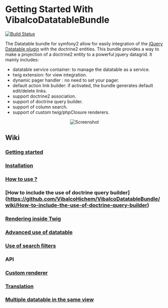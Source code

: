 Getting Started With VibalcoDatatableBundle
=======================================

[![Build Status](https://secure.travis-ci.org/VibalcoHichem/VibalcoDatatableBundle.png?branch=master)](http://travis-ci.org/VibalcoHichem/VibalcoDatatableBundle)

The Datatable bundle for symfony2 allow for easily integration of the [jQuery Datatable plugin](http://datatables.net/) with the doctrine2 entities.
This bundle provides a way to make a projection of a doctrine2 entity to a powerful jquery datagrid. It mainly includes:

 * datatable service container: to manage the datatable as a service.
 * twig extension: for view integration.
 * dynamic pager handler : no need to set your pager.
 * default action link builder: if activated, the bundle generates default edit/delete links. 
 * support doctrine2 association.
 * support of doctrine query builder.
 * support of column search.
 * support of custom twig/phpClosure renderers.

<div style="text-align:center"><img alt="Screenshot" src="https://github.com/VibalcoHichem/VibalcoDatatableBundle/raw/master/Resources/public/images/sample_01.png"></div>


Wiki
----

### [Getting started](https://github.com/VibalcoHichem/VibalcoDatatableBundle/wiki/Getting-Started)
### [Installation](https://github.com/VibalcoHichem/VibalcoDatatableBundle/wiki/Installation)
### [How to use ?](https://github.com/VibalcoHichem/VibalcoDatatableBundle/wiki/How-to-use)
### [How to include the use of doctrine query builder] (https://github.com/VibalcoHichem/VibalcoDatatableBundle/wiki/How-to-include-the-use-of-doctrine-query-builder)
### [Rendering inside Twig](https://github.com/VibalcoHichem/VibalcoDatatableBundle/wiki/Rendering-inside-Twig)
### [Advanced use of datatable](https://github.com/VibalcoHichem/VibalcoDatatableBundle/wiki/Advenced-use-of-datatable)
### [Use of search filters](https://github.com/VibalcoHichem/VibalcoDatatableBundle/wiki/Use-of-search-filters)
### API
### [Custom renderer](https://github.com/VibalcoHichem/VibalcoDatatableBundle/wiki/Custom-renderer)
### [Translation](https://github.com/VibalcoHichem/VibalcoDatatableBundle/wiki/Translation)
### [Multiple datatable in the same view](https://github.com/VibalcoHichem/VibalcoDatatableBundle/wiki/Multiple-datatable-in-the-same-view)
